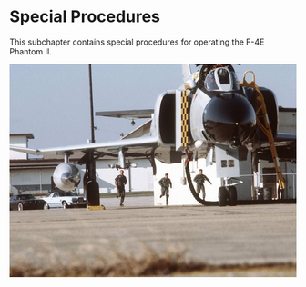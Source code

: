 # Special Procedures

This subchapter contains special procedures for operating the F-4E Phantom II.

![Scramble](../../../img/scramble.jpg)
